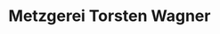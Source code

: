 ---
title: "Metzgerei Torsten Wagner"
url: /muenchhausen/metzgerei-torsten-wagner/
shop: Metzgerei
---